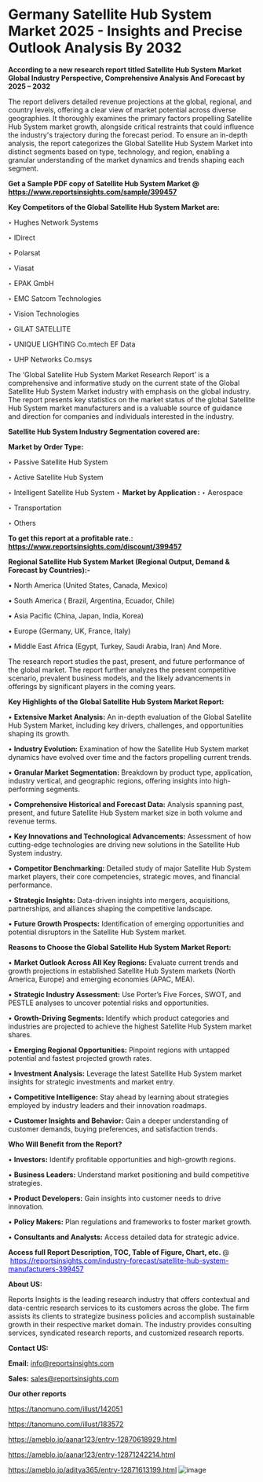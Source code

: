 # Germany Satellite Hub System Market 2025 - Insights and Precise Outlook Analysis By 2032

<strong>According to a new research report titled Satellite Hub System Market Global Industry Perspective, Comprehensive Analysis And Forecast by 2025 – 2032</strong>

The report delivers detailed revenue projections at the global, regional, and country levels, offering a clear view of market potential across diverse geographies. It thoroughly examines the primary factors propelling Satellite Hub System market growth, alongside critical restraints that could influence the industry's trajectory during the forecast period. To ensure an in-depth analysis, the report categorizes the Global Satellite Hub System Market into distinct segments based on type, technology, and region, enabling a granular understanding of the market dynamics and trends shaping each segment.

<strong>Get a Sample PDF copy of Satellite Hub System Market </strong><strong>@<a href=https://www.reportsinsights.com/sample/399457 style=color:#0000ff;> https://www.reportsinsights.com/sample/399457</a></strong></font>

<strong>Key Competitors of the Global Satellite Hub System Market are:</strong>

‣ Hughes Network Systems

‣ IDirect

‣ Polarsat

‣ Viasat

‣ EPAK GmbH

‣ EMC Satcom Technologies

‣ Vision Technologies

‣ GILAT SATELLITE

‣ UNIQUE LIGHTING
 Co.mtech EF Data

‣ UHP Networks
 Co.msys

The ‘Global Satellite Hub System Market Research Report’ is a comprehensive and informative study on the current state of the Global Satellite Hub System Market industry with emphasis on the global industry. The report presents key statistics on the market status of the global Satellite Hub System market manufacturers and is a valuable source of guidance and direction for companies and individuals interested in the industry.

<strong>Satellite Hub System Industry Segmentation covered are:</strong>

<strong>Market by Order Type: </strong>

‣ Passive Satellite Hub System

‣ Active Satellite Hub System

‣ Intelligent Satellite Hub System
‣ 
<strong>Market by Application :</strong>
‣ Aerospace

‣ Transportation

‣ Others

<strong>To get this report at a profitable rate.: <a href=https://www.reportsinsights.com/discount/399457 style=color:#0000ff;>https://www.reportsinsights.com/discount/399457</a></strong></font>

<strong>Regional Satellite Hub System Market (Regional Output, Demand &amp; Forecast by Countries):-</strong>

• North America (United States, Canada, Mexico)

• South America ( Brazil, Argentina, Ecuador, Chile)

• Asia Pacific (China, Japan, India, Korea)

• Europe (Germany, UK, France, Italy)

• Middle East Africa (Egypt, Turkey, Saudi Arabia, Iran) And More.

The research report studies the past, present, and future performance of the global market. The report further analyzes the present competitive scenario, prevalent business models, and the likely advancements in offerings by significant players in the coming years.

<strong>Key Highlights of the Global Satellite Hub System Market Report:</strong>

• <strong>Extensive Market Analysis:</strong> An in-depth evaluation of the Global Satellite Hub System Market, including key drivers, challenges, and opportunities shaping its growth.

• <strong>Industry Evolution:</strong> Examination of how the Satellite Hub System market dynamics have evolved over time and the factors propelling current trends.

• <strong>Granular Market Segmentation:</strong> Breakdown by product type, application, industry vertical, and geographic regions, offering insights into high-performing segments.

• <strong>Comprehensive Historical and Forecast Data:</strong> Analysis spanning past, present, and future Satellite Hub System market size in both volume and revenue terms.

• <strong>Key Innovations and Technological Advancements:</strong> Assessment of how cutting-edge technologies are driving new solutions in the Satellite Hub System industry.

• <strong>Competitor Benchmarking:</strong> Detailed study of major Satellite Hub System market players, their core competencies, strategic moves, and financial performance.

• <strong>Strategic Insights:</strong> Data-driven insights into mergers, acquisitions, partnerships, and alliances shaping the competitive landscape.

• <strong>Future Growth Prospects:</strong> Identification of emerging opportunities and potential disruptors in the Satellite Hub System market.

<strong>Reasons to Choose the Global Satellite Hub System Market Report:</strong>

• <strong>Market Outlook Across All Key Regions:</strong> Evaluate current trends and growth projections in established Satellite Hub System markets (North America, Europe) and emerging economies (APAC, MEA).

• <strong>Strategic Industry Assessment:</strong> Use Porter’s Five Forces, SWOT, and PESTLE analyses to uncover potential risks and opportunities.

• <strong>Growth-Driving Segments:</strong> Identify which product categories and industries are projected to achieve the highest Satellite Hub System market shares.

• <strong>Emerging Regional Opportunities:</strong> Pinpoint regions with untapped potential and fastest projected growth rates.

• <strong>Investment Analysis:</strong> Leverage the latest Satellite Hub System market insights for strategic investments and market entry.

• <strong>Competitive Intelligence:</strong> Stay ahead by learning about strategies employed by industry leaders and their innovation roadmaps.

• <strong>Customer Insights and Behavior:</strong> Gain a deeper understanding of customer demands, buying preferences, and satisfaction trends.

<strong>Who Will Benefit from the Report?</strong>

• <strong>Investors:</strong> Identify profitable opportunities and high-growth regions.

• <strong>Business Leaders:</strong> Understand market positioning and build competitive strategies.

• <strong>Product Developers:</strong> Gain insights into customer needs to drive innovation.

• <strong>Policy Makers:</strong> Plan regulations and frameworks to foster market growth.

• <strong>Consultants and Analysts:</strong> Access detailed data for strategic advice.
</ul>
<strong>Access full Report Description, TOC, Table of Figure, Chart, etc. </strong>@  <a href=https://reportsinsights.com/industry-forecast/satellite-hub-system-manufacturers-399457 style=color:#0000ff;>https://reportsinsights.com/industry-forecast/satellite-hub-system-manufacturers-399457</a></font>

<strong><strong>About US</strong>:</strong>

Reports Insights is the leading research industry that offers contextual and data-centric research services to its customers across the globe. The firm assists its clients to strategize business policies and accomplish sustainable growth in their respective market domain. The industry provides consulting services, syndicated research reports, and customized research reports.

<strong>Contact US:</strong>

<p class=""""><b>Email:</b> <a href=mailto:info@reportsinsights.com>info@reportsinsights.com</a></p>
<p class=""""><b>Sales:</b> <a href=mailto:sales@reportsinsights.com>sales@reportsinsights.com</a></p>

<strong>Our other reports</strong>

<a href=https://tanomuno.com/illust/142051>https://tanomuno.com/illust/142051</a>

<a href=https://tanomuno.com/illust/183572>https://tanomuno.com/illust/183572</a>

<a href=https://ameblo.jp/aanar123/entry-12870618929.html>https://ameblo.jp/aanar123/entry-12870618929.html</a>

<a href=https://ameblo.jp/aanar123/entry-12871242214.html>https://ameblo.jp/aanar123/entry-12871242214.html</a>

<a href=https://ameblo.jp/aditya365/entry-12871613199.html>https://ameblo.jp/aditya365/entry-12871613199.html</a>
![image](https://github.com/user-attachments/assets/a9084bdd-fb6b-4318-a6a3-be24ffac52fb)
